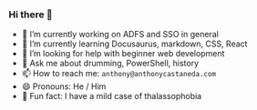 ### Hi there 👋

<!--
**anthonycastaneda/anthonycastaneda** is a ✨ _special_ ✨ repository because its `README.md` (this file) appears on your GitHub profile.
-->

- 🔭 I’m currently working on ADFS and SSO in general
- 🌱 I’m currently learning Docusaurus, markdown, CSS, React
- 🤔 I’m looking for help with beginner web development
- 💬 Ask me about drumming, PowerShell, history
- 📫 How to reach me: `anthony@anthonycastaneda.com`
- 😄 Pronouns: He / Him
- 🌊 Fun fact: I have a mild case of thalassophobia

